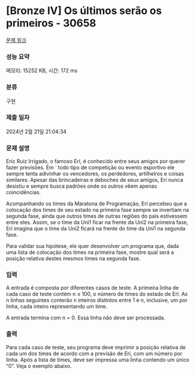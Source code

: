 # [Bronze IV] Os últimos serão os primeiros - 30658 

[문제 링크](https://www.acmicpc.net/problem/30658) 

### 성능 요약

메모리: 15252 KB, 시간: 172 ms

### 분류

구현

### 제출 일자

2024년 2월 21일 21:04:34

### 문제 설명

<p>Eric Ruiz Irrigado, o famoso Erí, é conhecido entre seus amigos por querer fazer previsões. Em ´ todo tipo de competição ou evento esportivo ele sempre tenta adivinhar os vencedores, os perdedores, artilheiros e coisas similares. Apesar das brincadeiras e deboches de seus amigos, Erí nunca desistiu e sempre busca padrões onde os outros vêem apenas coincidências.</p>

<p>Acompanhando os times da Maratona de Programação, Erí percebeu que a colocação dos times de seu estado na primeira fase sempre se invertiam na segunda fase, ainda que outros times de outras regiões do país estivessem entre eles. Assim, se o time da Uni1 ficar na frente da Uni2 na primeira fase, Erí imagina que o time da Uni2 ficará na frente do time da Uni1 na segunda fase.</p>

<p>Para validar sua hipótese, ele quer desenvolver um programa que, dada uma lista de colocação dos times na primeira fase, mostre qual será a posição relativa destes mesmos times na segunda fase.</p>

### 입력 

 <p>A entrada é composta por diferentes casos de teste. A primeira linha de cada caso de teste contém n ≤ 100, o número de times do estado de Erí. As n linhas seguintes conterão n inteiros distintos entre 1 e n, inclusive, um por linha, cada inteiro representando um time.</p>

<p>A entrada termina com n = 0. Essa linha não deve ser processada.</p>

### 출력 

 <p>Para cada caso de teste, seu programa deve imprimir a posição relativa de cada um dos times de acordo com a previsão de Erí, com um número por linha. Após a lista de times, deve ser impressa uma linha contendo um único “0”. Veja o exemplo abaixo.</p>

